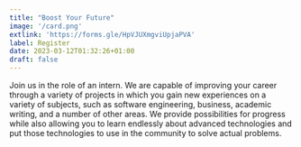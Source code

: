 ```yaml
---
title: "Boost Your Future"
image: '/card.png'
extlink: 'https://forms.gle/HpVJUXmgviUpjaPVA'
label: Register
date: 2023-03-12T01:32:26+01:00
draft: false
---
```

Join us in the role of an intern. We are capable of improving your career through a variety of projects in which you gain new experiences on a variety of subjects, such as software engineering, business, academic writing, and a number of other areas. We provide possibilities for progress while also allowing you to learn endlessly about advanced technologies and put those technologies to use in the community to solve actual problems.